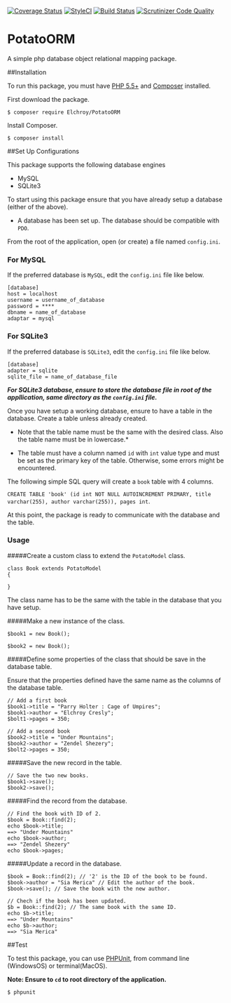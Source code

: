 [![Coverage Status](https://coveralls.io/repos/github/andela-celisha-wigwe/PotatoORM/badge.svg?branch=develop)](https://coveralls.io/github/andela-celisha-wigwe/PotatoORM?branch=develop)
[![StyleCI](https://styleci.io/repos/53140489/shield)](https://styleci.io/repos/53140489)
[![Build Status](https://travis-ci.org/andela-celisha-wigwe/PotatoORM.svg?branch=develop)](https://travis-ci.org/andela-celisha-wigwe/PotatoORM)
[![Scrutinizer Code Quality](https://scrutinizer-ci.com/g/andela-celisha-wigwe/PotatoORM/badges/quality-score.png?b=develop)](https://scrutinizer-ci.com/g/andela-celisha-wigwe/PotatoORM/?branch=develop)

# PotatoORM
A simple php database object relational mapping package.

##Installation

To run this package, you must have [PHP 5.5+](http://http://php.net/) and [Composer](https://getcomposer.org/) installed.

First download the package.

`$ composer require Elchroy/PotatoORM`

Install Composer.

`$ composer install`

##Set Up Configurations

This package supports the following database engines

* MySQL
* SQLite3

To start using this package ensure that you have already setup a database (either of the above).

* A database has been set up. The database should be compatible with `PDO`.

From the root of the application, open (or create) a file named `config.ini`.

### For MySQL

If the preferred database is `MySQL`, edit the `config.ini` file like below.

```
[database]
host = localhost
username = username_of_database
password = ****
dbname = name_of_database
adaptar = mysql
```

### For SQLite3

If the preferred database is `SQLite3`, edit the `config.ini` file like below.

```
[database]
adapter = sqlite
sqlite_file = name_of_database_file
```
***For SQLite3 database, ensure to store the database file in root of the appllication, same directory as the `config.ini` file.***

Once you have setup a working database, ensure to have a table in the database. Create a table unless already created.

* Note that the table name must be the same with the desired class. Also the table name must be in lowercase.*

* The table must have a column named `id` with `int` value type and must be set as the primary key of the table. Otherwise, some errors might be encountered.

The following simple SQL query will create a `book` table with 4 columns.

`CREATE TABLE 'book' (id int NOT NULL AUTOINCREMENT PRIMARY, title varchar(255), author varchar(255)), pages int`.

At this point, the package is ready to communicate with the database and the table.

### Usage

#####Create a custom class to extend the `PotatoModel` class.
```
class Book extends PotatoModel
{

}
```

The class name has to be the same with the table in the database that you have setup.

#####Make a new instance of the class.
```
$book1 = new Book();

$book2 = new Book();
```

#####Define some properties of the class that should be save in the database table.

Ensure that the properties defined have the same name as the columns of the database table.

```
// Add a first book
$book1->title = "Parry Holter : Cage of Umpires";
$book1->author = "Elchroy Cresly";
$bolt1->pages = 350;

// Add a second book
$book2->title = "Under Mountains";
$book2->author = "Zendel Shezery";
$bolt2->pages = 350;
```

#####Save the new record in the table.
```
// Save the two new books.
$book1->save();
$book2->save();
```

#####Find the record from the database.
```
// Find the book with ID of 2.
$book = Book::find(2);
echo $book->title;
==> "Under Mountains"
echo $book->author;
==> "Zendel Shezery"
echo $book->pages;
```

#####Update a record in the database.
```
$book = Book::find(2); // '2' is the ID of the book to be found.
$book->author = "Sia Merica" // Edit the author of the book.
$book->save(); // Save the book with the new author.

// Chech if the book has been updated.
$b = Book::find(2); // The same book with the same ID.
echo $b->title;
==> "Under Mountains"
echo $b->author;
==> "Sia Merica"
```

##Test

To test this package, you can use [PHPUnit](https://phpunit.de/), from command line (WindowsOS) or terminal(MacOS).

**Note: Ensure to `cd` to root directory of the application.**

`$ phpunit`
